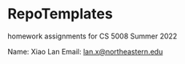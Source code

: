 # RepoTemplates
homework assignments for CS 5008 Summer 2022

Name: Xiao Lan
Email: lan.x@northeastern.edu
